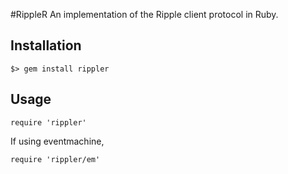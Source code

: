 #RippleR
An implementation of the Ripple client protocol in Ruby.

## Installation
```
$> gem install rippler
```

## Usage
```
require 'rippler'
```
If using eventmachine,
```
require 'rippler/em'
```
